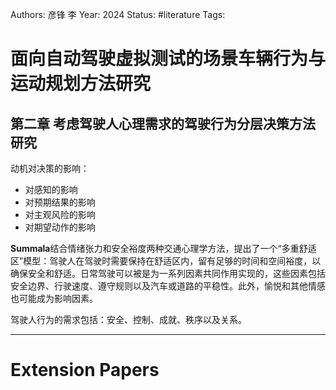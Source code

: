 Authors: 彦锋 李
Year: 2024
Status: #literature
Tags: 
# 面向自动驾驶虚拟测试的场景车辆行为与运动规划方法研究
## 第二章 考虑驾驶人心理需求的驾驶行为分层决策方法研究
动机对决策的影响：
- 对感知的影响
- 对预期结果的影响
- 对主观风险的影响
- 对期望动作的影响

**Summala**结合情绪张力和安全裕度两种交通心理学方法，提出了一个“多重舒适区”模型：驾驶人在驾驶时需要保持在舒适区内，留有足够的时间和空间裕度，以确保安全和舒适。日常驾驶可以被是为一系列因素共同作用实现的，这些因素包括安全边界、行驶速度、遵守规则以及汽车或道路的平稳性。此外，愉悦和其他情感也可能成为影响因素。

驾驶人行为的需求包括：安全、控制、成就、秩序以及关系。











---
# Extension Papers
